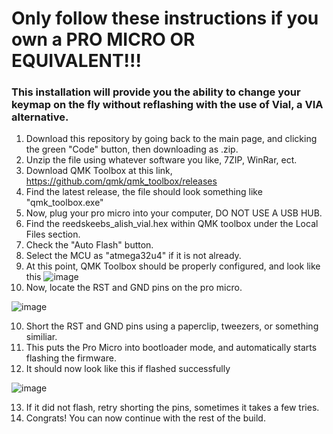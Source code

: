 # Only follow these instructions if you own a PRO MICRO OR EQUIVALENT!!!

### This installation will provide you the ability to change your keymap on the fly without reflashing with the use of Vial, a VIA alternative.

1. Download this repository by going back to the main page, and clicking the green "Code" button, then downloading as .zip.
2. Unzip the file using whatever software you like, 7ZIP, WinRar, ect.
3. Download QMK Toolbox at this link, https://github.com/qmk/qmk_toolbox/releases 
4. Find the latest release, the file should look something like "qmk_toolbox.exe"
5. Now, plug your pro micro into your computer, DO NOT USE A USB HUB.
6. Find the reedskeebs_alish_vial.hex within QMK toolbox under the Local Files section.
7. Check the "Auto Flash" button.
8. Select the MCU as "atmega32u4" if it is not already.
9. At this point, QMK Toolbox should be properly configured, and look like this
![image](https://user-images.githubusercontent.com/36281259/158075587-73514396-c388-4b16-8fe6-5bac3371947a.png)
9. Now, locate the RST and GND pins on the pro micro.


![image](https://user-images.githubusercontent.com/36281259/158075737-5598f20d-7a2c-446b-86c6-a1aa1082fef9.png)


10. Short the RST and GND pins using a paperclip, tweezers, or something similiar.
11. This puts the Pro Micro into bootloader mode, and automatically starts flashing the firmware.
12. It should now look like this if flashed successfully 


![image](https://user-images.githubusercontent.com/36281259/158075867-bb88d0c1-fb34-4a25-b287-4ce76df80d88.png)

13. If it did not flash, retry shorting the pins, sometimes it takes a few tries.
15. Congrats! You can now continue with the rest of the build.
